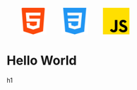<p align="left"><a href="https://github.com/" target="_blank" rel="noreferrer" style="text-decoration: none; list-style: none;"> <img src="html-5.png" alt="html" width="60" height="60" style="padding-left: 30px;" /></a> <a href="https://github.com/" target="_blank" rel="noreferrer" style="text-decoration: none; list-style: none;"> <img src="css-3.png" alt="css" width="60" height="60" style="padding-left: 30px;" /></a> <a href="https://github.com/" target="_blank" rel="noreferrer" style="text-decoration: none; list-style: none;"> <img src="js.png" alt="javascript" width="60" height="60" style="padding-left: 30px;" /></a></p>

<h1>Hello World</h1>h1


